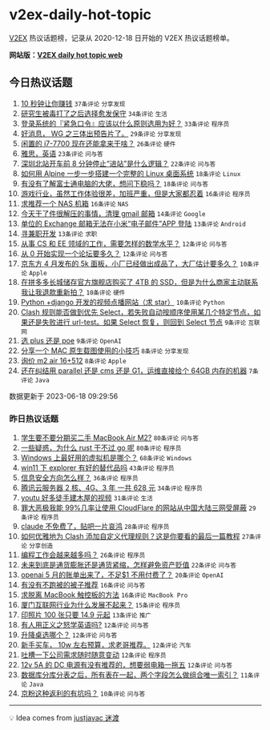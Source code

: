 # v2ex-daily-hot-topic

[V2EX](https://www.v2ex.com/) 热议话题榜，记录从 2020-12-18 日开始的 V2EX 热议话题榜单。

**网站版：[V2EX daily hot topic web](https://boojack.github.io/v2ex-daily-hot-topic-web/)**

## 今日热议话题

<!-- TODAY BEGIN -->

1. [10 秒钟让你赚钱](https://www.v2ex.com/t/949675) `37条评论` `分享发现`
1. [研究生被毒打了之后选择愈发保守](https://www.v2ex.com/t/949652) `34条评论` `生活`
1. [登录系统的『紧急口令』应该以什么原则选用为好？](https://www.v2ex.com/t/949658) `33条评论` `程序员`
1. [好消息， WG 之三体出预告片了。](https://www.v2ex.com/t/949690) `29条评论` `分享发现`
1. [闲置的 i7-7700 现在还能拿来干啥？](https://www.v2ex.com/t/949665) `26条评论` `硬件`
1. [雅思，英语](https://www.v2ex.com/t/949685) `23条评论` `问与答`
1. [深圳北站开车前 8 分钟停止“进站”是什么逻辑？](https://www.v2ex.com/t/949701) `22条评论` `问与答`
1. [如何用 Alpine 一步一步搭建一个完整的 Linux 桌面系统](https://www.v2ex.com/t/949683) `18条评论` `Linux`
1. [有没有了解富士通电脑的大佬，想问下稳吗？](https://www.v2ex.com/t/949648) `18条评论` `问与答`
1. [游戏行业，虽然工作体验很差，加班严重，但是大家都忍着](https://www.v2ex.com/t/949702) `16条评论` `程序员`
1. [求推荐一个 NAS 机箱](https://www.v2ex.com/t/949656) `16条评论` `NAS`
1. [今天干了件很解压的事情，清理 gmail 邮箱](https://www.v2ex.com/t/949655) `14条评论` `Google`
1. [单位的 Exchange 邮箱无法在小米“电子邮件”APP 登陆](https://www.v2ex.com/t/949673) `13条评论` `Android`
1. [寻兼职开发](https://www.v2ex.com/t/949670) `13条评论` `求职`
1. [从事 CS 和 EE 领域的工作，需要怎样的数学水平？](https://www.v2ex.com/t/949688) `12条评论` `问与答`
1. [从 0 开始实现一个论坛要多久？](https://www.v2ex.com/t/949671) `12条评论` `问与答`
1. [京东方 4 月发布的 5k 面板，小厂已经做出成品了，大厂估计要多久？](https://www.v2ex.com/t/949699) `10条评论` `Apple`
1. [在拼多多长城储存官方旗舰店购买了 4TB 的 SSD，但是为什么商家主动联系我让我退款重新拍？](https://www.v2ex.com/t/949682) `10条评论` `硬件`
1. [Python +django 开发的视频点播网站（求 star）](https://www.v2ex.com/t/949669) `10条评论` `Python`
1. [Clash 规则能否做到优先 Select，若失败自动按顺序使用某几个特定节点，如果还是失败进行 url-test。如果 Select 恢复，则回到 Select 节点](https://www.v2ex.com/t/949694) `9条评论` `互联网`
1. [选 plus 还是 poe](https://www.v2ex.com/t/949653) `9条评论` `OpenAI`
1. [分享一个 MAC 原生载图使用的小技巧](https://www.v2ex.com/t/949677) `8条评论` `分享发现`
1. [询价 m2 air 16+512](https://www.v2ex.com/t/949657) `8条评论` `Apple`
1. [还在纠结用 parallel 还是 cms 还是 G1，运维直接给个 64GB 内存的机器](https://www.v2ex.com/t/949708) `7条评论` `Java`

数据更新于 2023-06-18 09:29:56

<!-- TODAY END -->

### 昨日热议话题

<!-- YESTERDAY BEGIN -->

1. [学生要不要分期买二手 MacBook Air M2?](https://www.v2ex.com/t/949510) `80条评论` `问与答`
1. [一些疑惑，为什么 rust 干不过 go 呢](https://www.v2ex.com/t/949560) `80条评论` `程序员`
1. [Windows 上最好用的虚拟机是哪个？](https://www.v2ex.com/t/949474) `68条评论` `Windows`
1. [win11 下 explorer 有好的替代品吗](https://www.v2ex.com/t/949515) `43条评论` `程序员`
1. [信息安全方向怎么样？](https://www.v2ex.com/t/949584) `36条评论` `程序员`
1. [腾讯云服务器 2 核、4G、3 年 一共 628 元](https://www.v2ex.com/t/949540) `34条评论` `程序员`
1. [youtu 好多徒手建木屋的视频](https://www.v2ex.com/t/949541) `31条评论` `生活`
1. [罪大恶极我能 99%几率让使用 CloudFlare 的网站从中国大陆三网受屏蔽](https://www.v2ex.com/t/949599) `29条评论` `程序员`
1. [claude 不免费了，贴吧一片哀鸿](https://www.v2ex.com/t/949535) `28条评论` `程序员`
1. [如何优雅地为 Clash 添加自定义代理规则？这是你要看的最后一篇教程](https://www.v2ex.com/t/949462) `27条评论` `分享创造`
1. [编程工作会越来越多吗？](https://www.v2ex.com/t/949522) `26条评论` `程序员`
1. [未来到底是通货膨胀还是通货紧缩，怎样避免资产贬值](https://www.v2ex.com/t/949580) `22条评论` `问与答`
1. [openai 5 月的账单出来了，不足$1 不用付费了？](https://www.v2ex.com/t/949479) `20条评论` `OpenAI`
1. [有没有不跑被的被子推荐](https://www.v2ex.com/t/949527) `16条评论` `问与答`
1. [求脱离 MacBook 触控板的方法](https://www.v2ex.com/t/949456) `16条评论` `MacBook Pro`
1. [厦门互联网行业为什么发展不起来？](https://www.v2ex.com/t/949553) `15条评论` `程序员`
1. [印照片 100 张只要 14.9 元起](https://www.v2ex.com/t/949591) `13条评论` `推广`
1. [有人用正义之怒学英语吗?](https://www.v2ex.com/t/949545) `12条评论` `问与答`
1. [升降桌选哪个？](https://www.v2ex.com/t/949542) `12条评论` `问与答`
1. [新手买车， 10w 左右预算，求老哥推荐。](https://www.v2ex.com/t/949537) `12条评论` `汽车`
1. [吐槽一下公司需求随时随意变动](https://www.v2ex.com/t/949502) `12条评论` `程序员`
1. [12v 5A 的 DC 电源有没有推荐的，想要弱电箱一拖五](https://www.v2ex.com/t/949466) `12条评论` `问与答`
1. [数据库分库分表之后，所有表在一起，两个字段怎么做组合唯一索引？](https://www.v2ex.com/t/949463) `11条评论` `Java`
1. [京粉这种返利的有坑吗？](https://www.v2ex.com/t/949627) `10条评论` `问与答`

<!-- YESTERDAY END -->

---

💡 Idea comes from [justjavac 迷渡](https://github.com/justjavac/)
